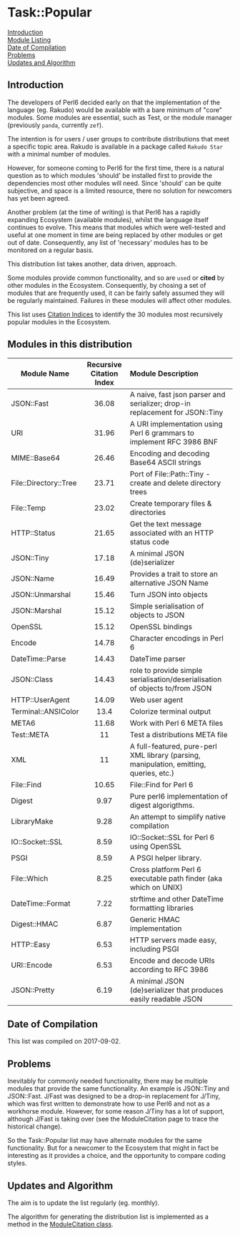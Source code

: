# Task::Popular
[Introduction](#introduction)    
[Module Listing](#modules-in-this-distribution)  
[Date of Compilation](#date-of-compilation)  
[Problems](#problems)  
[Updates and Algorithm](#updates-and-algorithm)

## Introduction

The developers of Perl6 decided early on that the implementation
of the language (eg. Rakudo) would be available with a bare minimum of "core" modules.
Some modules are essential, such as Test, or the module manager (previously `panda`, currently `zef`).

The intention is for users / user groups to contribute distributions that meet a specific topic area.
Rakudo is available in a package called `Rakudo Star` with a minimal number of modules.

However, for someone coming to Perl6 for the first time, there is a natural question as to which
modules 'should' be installed first to provide the dependencies most other modules will need.
Since 'should' can be quite subjective, and space is a limited resource, there no solution for newcomers has yet been agreed.

Another problem (at the time of writing) is that Perl6 has a rapidly expanding Ecosystem (available modules),
whilst the language itself
continues to evolve. This means that modules which were well-tested and useful at one moment in time are being
replaced by other modules or get out of date. Consequently, any list of 'necessary' modules has to
be monitored on a regular basis.

This distribution list takes another, data driven, approach.

Some modules provide common functionality, and so are `use`d or **cited** by other modules in the Ecosystem.
Consequently, by chosing a set of modules that are
frequently used, it can be fairly safely assumed they will be regularly maintained. Failures in these modules will affect other modules.

This list uses [Citation Indices](http://finanalyst.github.io/ModuleCitation/) to identify the 30 modules most recursively popular modules in the Ecosystem.

## Modules in this distribution

| Module Name | Recursive Citation Index | Module Description |
|---| :---: | :--- |
| JSON::Fast | 36.08 | A naive, fast json parser and serializer; drop-in replacement for JSON::Tiny |
| URI | 31.96 | A URI implementation using Perl 6 grammars to implement RFC 3986 BNF |
| MIME::Base64 | 26.46 | Encoding and decoding Base64 ASCII strings |
| File::Directory::Tree | 23.71 | Port of File::Path::Tiny - create and delete directory trees |
| File::Temp | 23.02 | Create temporary files & directories |
| HTTP::Status | 21.65 | Get the text message associated with an HTTP status code |
| JSON::Tiny | 17.18 | A minimal JSON (de)serializer |
| JSON::Name | 16.49 | Provides a trait to store an alternative JSON Name |
| JSON::Unmarshal | 15.46 | Turn JSON into objects |
| JSON::Marshal | 15.12 | Simple serialisation of objects to JSON |
| OpenSSL | 15.12 | OpenSSL bindings |
| Encode | 14.78 | Character encodings in Perl 6 |
| DateTime::Parse | 14.43 | DateTime parser |
| JSON::Class | 14.43 | role to provide simple serialisation/deserialisation of objects to/from JSON |
| HTTP::UserAgent | 14.09 | Web user agent |
| Terminal::ANSIColor | 13.4 | Colorize terminal output |
| META6 | 11.68 | Work with Perl 6 META files |
| Test::META | 11 | Test a distributions META file |
| XML | 11 | A full-featured, pure-perl XML library (parsing, manipulation, emitting, queries, etc.) |
| File::Find | 10.65 | File::Find for Perl 6 |
| Digest | 9.97 | Pure perl6 implementation of digest algorigthms. |
| LibraryMake | 9.28 | An attempt to simplify native compilation |
| IO::Socket::SSL | 8.59 | IO::Socket::SSL for Perl 6 using OpenSSL |
| PSGI | 8.59 | A PSGI helper library. |
| File::Which | 8.25 | Cross platform Perl 6 executable path finder (aka which on UNIX) |
| DateTime::Format | 7.22 | strftime and other DateTime formatting libraries |
| Digest::HMAC | 6.87 | Generic HMAC implementation |
| HTTP::Easy | 6.53 | HTTP servers made easy, including PSGI |
| URI::Encode | 6.53 | Encode and decode URIs according to RFC 3986 |
| JSON::Pretty | 6.19 | A minimal JSON (de)serializer that produces easily readable JSON |

## Date of Compilation

This list was compiled on 2017-09-02.

## Problems

Inevitably for commonly needed functionality, there may be multiple modules that provide the same functionality.
An example is JSON::Tiny and JSON::Fast. J/Fast was designed to be a drop-in replacement for J/Tiny, which
was first written to demonstrate how to use Perl6 and not as a workhorse module. However, for some reason J/Tiny
has a lot of support, although J/Fast is taking over (see the  ModuleCitation page to trace the historical change).

So the Task::Popular list may have alternate modules for the same functionality. But for a newcomer to the Ecosystem
that might in fact be interesting as it provides a choice, and the opportunity to compare coding styles.

## Updates and Algorithm

The aim is to update the list regularly (eg. monthly).

The algorithm for generating the distribution list is implemented as a method in the [ModuleCitation class](https://github.com/finanalyst/ModuleCitation).
